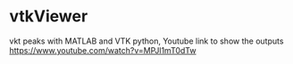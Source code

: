# vtkViewer
vkt peaks with MATLAB and VTK python, Youtube link to show the outputs
https://www.youtube.com/watch?v=MPJl1mT0dTw
